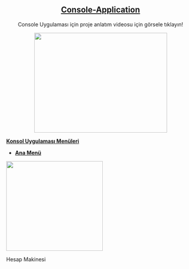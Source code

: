 <h2 style="text-align: center;"><span style="text-decoration: underline;"><strong><a data-pjax="#repo-content-pjax-container" data-turbo-frame="repo-content-turbo-frame" class="d-block overflow-x-hidden color-fg-default" href="https://github.com/HMA09/Console-Application">Console-Application</a></strong></span></h2>
<p style="text-align: center;">Console Uygulaması i&ccedil;in proje anlatım videosu i&ccedil;in g&ouml;rsele tıklayın!</p>
<p><a href="https://youtu.be/LBVup-SwtE0"><img src="https://i.ytimg.com/vi/Z04L7QDOodM/sddefault.jpg" alt="" width="355" height="266" style="display: block; margin-left: auto; margin-right: auto;" /></a></p>
<p><strong><span style="text-decoration: underline;">Konsol Uygulaması Men&uuml;leri</span></strong></p>
<ul>
<li><strong><span style="text-decoration: underline;">Ana Men&uuml;</span></strong></li>
</ul>
<p><img src="https://github.com/user-attachments/assets/238ac6ca-2ab8-4ea6-81b6-8b34c2723045" alt="" width="258" height="239" /></p>
<p>Hesap Makinesi</p>
<p></p>
